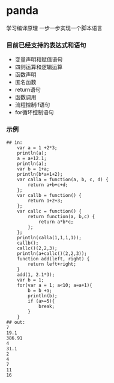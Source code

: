 # panda
学习编译原理 一步一步实现一个脚本语言

### 目前已经支持的表达式和语句

- 变量声明和赋值语句
- 四则运算和逻辑运算
- 函数声明
- 匿名函数
- return语句
- 函数调用
- 流程控制if语句
- for循环控制语句

### 示例
```
## in:
    var a = 1 +2*3;
    println(a);
    a = a+12.1;
    println(a);
    var b = 1+a;
    println(b*a+1+2);
    var calla = function(a, b, c, d) {
        return a+b+c+d;
    };
    var callb = function() {
        return 1+2+3;
    };
    var callc = function() {
        return function(a, b,c) {
            return a*b*c;
        };
    };
    println(calla(1,1,1,1));
    callb();
    callc()(2,2,3);
    println(a+callc()(2,2,3));
    function add(left, right) {
        return left+right;
    }
    add(1, 2.1*3);
    var b = 1;
    for(var a = 1; a<10; a=a+1){
        b = b +a;
        println(b);
        if (a>=5){
            break;
        }
    }
## out:
7 
19.1 
386.91 
4 
31.1 
2 
4 
7 
11 
16
```



